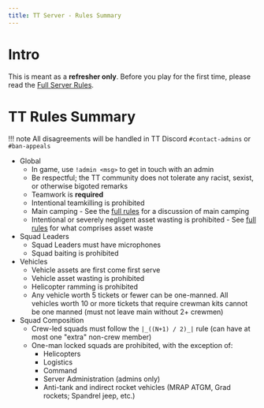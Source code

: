```yaml
---
title: TT Server - Rules Summary
---
```


# Intro

This is meant as a **refresher only**.  Before you play for the first time, please read the [Full Server Rules](./server_rules.md). 

# TT Rules Summary

!!! note 
    All disagreements will be handled in TT Discord `#contact-admins` or `#ban-appeals` 

* Global 
    * In game, use `!admin <msg>` to get in touch with an admin
    * Be respectful; the TT community does not tolerate any racist, sexist, or otherwise bigoted remarks 
    * Teamwork is **required**
    * Intentional teamkilling is prohibited
    * Main camping - See the [full rules](./server_rules.md) for a discussion of main camping
    * Intentional or severely negligent asset wasting is prohibited - See [full rules](./server_rules.md) for what comprises asset waste
* Squad Leaders
    * Squad Leaders must have microphones 
    * Squad baiting is prohibited
* Vehicles
    * Vehicle assets are first come first serve
    * Vehicle asset wasting is prohibited
    * Helicopter ramming is prohibited
    * Any vehicle worth 5 tickets or fewer can be one-manned. All vehicles worth 10 or more tickets that require crewman kits cannot be one manned (must not leave main without 2+ crewmen)
* Squad Composition
    * Crew-led squads must follow the `|_((N+1) / 2)_|` rule (can have at most one "extra" non-crew member)
    * One-man locked squads are prohibited, with the exception of:
        * Helicopters
        * Logistics 
        * Command
        * Server Administration (admins only)
        * Anti-tank and indirect rocket vehicles (MRAP ATGM, Grad rockets; Spandrel jeep, etc.)
